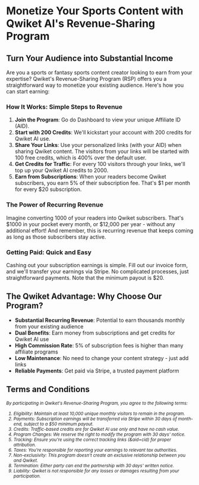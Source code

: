 # Monetize Your Sports Content with Qwiket AI's Revenue-Sharing Program

## Turn Your Audience into Substantial Income

Are you a sports or fantasy sports content creator looking to earn from your expertise? Qwiket's Revenue-Sharing Program (RSP) offers you a straightforward way to monetize your existing audience. Here's how you can start earning:

### How It Works: Simple Steps to Revenue

1. **Join the Program**: Go do Dashboard to view your unique Affiliate ID (AID).
2. **Start with 200 Credits**: We'll kickstart your account with 200 credits for Qwiket AI use.
3. **Share Your Links**: Use your personalized links (with your AID) when sharing Qwiket content. The visitors from your links will be started with 100 free credits, which is 400% over the default user.
4. **Get Credits for Traffic**: For every 100 visitors through your links, we'll top up your Qwiket AI credits to 2000.
5. **Earn from Subscriptions**: When your readers become Qwiket subscribers, you earn 5% of their subscription fee. That's $1 per month for every $20 subscription.

### The Power of Recurring Revenue

Imagine converting 1000 of your readers into Qwiket subscribers. That's $1000 in your pocket every month, or $12,000 per year - without any additional effort! And remember, this is recurring revenue that keeps coming as long as those subscribers stay active.

### Getting Paid: Quick and Easy

Cashing out your subscription earnings is simple. Fill out our invoice form, and we'll transfer your earnings via Stripe. No complicated processes, just straightforward payments. Note that the minimum payout is $20.


## The Qwiket Advantage: Why Choose Our Program?

- **Substantial Recurring Revenue**: Potential to earn thousands monthly from your existing audience
- **Dual Benefits**: Earn money from subscriptions and get credits for Qwiket AI use
- **High Commission Rate**: 5% of subscription fees is higher than many affiliate programs
- **Low Maintenance**: No need to change your content strategy - just add links
- **Reliable Payments**: Get paid via Stripe, a trusted payment platform


## Terms and Conditions

<small><i>By participating in Qwiket's Revenue-Sharing Program, you agree to the following terms:

1. Eligibility: Maintain at least 10,000 unique monthly visitors to remain in the program.
2. Payments: Subscription earnings will be transferred via Stripe within 30 days of month-end, subject to a $50 minimum payout.
3. Credits: Traffic-based credits are for Qwiket AI use only and have no cash value.
4. Program Changes: We reserve the right to modify the program with 30 days' notice.
5. Tracking: Ensure you're using the correct tracking links (&aid=cid) for proper attribution.
6. Taxes: You're responsible for reporting your earnings to relevant tax authorities.
7. Non-exclusivity: This program doesn't create an exclusive relationship between you and Qwiket.
8. Termination: Either party can end the partnership with 30 days' written notice.
9. Liability: Qwiket is not responsible for any losses or damages resulting from your participation.

</i></small>
  